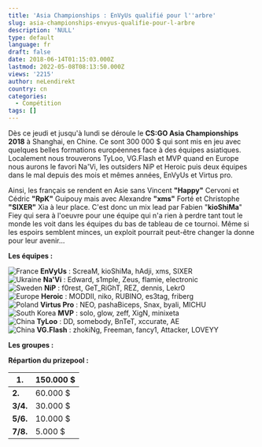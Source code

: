 ```yaml
---
title: 'Asia Championships : EnVyUs qualifié pour l''arbre'
slug: asia-championships-envyus-qualifie-pour-l-arbre
description: 'NULL'
type: default
language: fr
draft: false
date: 2018-06-14T01:15:03.000Z
lastmod: 2022-05-08T08:13:50.000Z
views: '2215'
author: neLendirekt
country: cn
categories:
  - Compétition
tags: []
---
```

Dès ce jeudi et jusqu'à lundi se déroule le **CS:GO Asia Championships 2018** à Shanghai, en Chine. Ce sont 300 000 $ qui sont mis en jeu avec quelques belles formations européennes face à des équipes asiatiques. Localement nous trouverons TyLoo, VG.Flash et MVP quand en Europe nous aurons le favori Na'Vi, les outsiders NiP et Heroic puis deux équipes dans le mal depuis des mois et mêmes années, EnVyUs et Virtus pro.

Ainsi, les français se rendent en Asie sans Vincent **"Happy"** Cervoni et Cédric **"RpK"** Guipouy mais avec Alexandre **"xms"** Forté et Christophe **"SIXER"** Xia à leur place. C'est donc un mix lead par Fabien "**kioShiMa**" Fiey qui sera à l'oeuvre pour une équipe qui n'a rien à perdre tant tout le monde les voit dans les équipes du bas de tableau de ce tournoi. Même si les espoirs semblent minces, un exploit pourrait peut-être changer la donne pour leur avenir...

**Les équipes :**

![France](/images/countries/fr.svg)⁠ **EnVyUs** : ScreaM, kioShiMa, hAdji, xms, SIXER  
![Ukraine](/images/countries/ua.svg)⁠ **Na'Vi** : Edward, s1mple, Zeus, flamie, electronic  
![Sweden](/images/countries/se.svg)⁠ **NiP** : f0rest, GeT\_RiGhT, REZ, dennis, Lekr0  
![Europe](/images/countries/eu.svg)⁠ **Heroic** : MODDII, niko, RUBINO, es3tag, friberg  
![Poland](/images/countries/pl.svg)⁠ **Virtus Pro** : NEO, pashaBiceps, Snax, byali, MICHU  
![South Korea](/images/countries/kr.svg)⁠ **MVP** : solo, glow, zeff, XigN, minixeta  
![China](/images/countries/cn.svg)⁠ **TyLoo** : DD, somebody, BnTeT, xccurate, AE  
![China](/images/countries/cn.svg)⁠ **VG.Flash** : zhokiNg, Freeman, fancy1, Attacker, LOVEYY

  
**Les groupes :**

  
**Répartion du prizepool :**

| **1.**   | 150.000 $ |
| -------- | --------- |
| **2.**   | 60.000 $  |
| **3/4.** | 30.000 $  |
| **5/6.** | 10.000 $  |
| **7/8.** | 5.000 $   |
